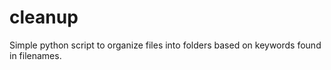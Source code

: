 # cleanup
Simple python script to organize files into folders based on keywords found in filenames.
